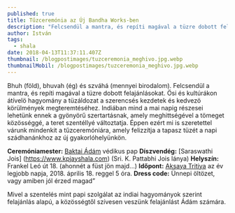 ```yaml
---
published: true
title: Tűzceremónia az Új Bandha Works-ben
description: "Felcsendül a mantra, és repíti magával a tüzre dobott felajánlásokat. "
author: István
tags:
  - shala
date: 2018-04-13T11:37:11.407Z
thumbnail: /blogpostimages/tuzceremonia_meghivo.jpg.webp
thumbnailMobil: /blogpostimages/tuzceremonia_meghivo.jpg.webp
---
```

Bhuh (föld), bhuvah (ég) és szváhá (mennyei birodalom). Felcsendül a mantra, és repíti magával a tüzre dobott felajánlásokat. Ösi és kultúrákon átívelö hagyomány a tüzáldozat a szerencsés kezdetek és kedvezö körülmények megteremtéséhez. Indiában mind a mai napig részesei lehetünk ennek a gyönyörű szertartásnak, amely meghittségével a tömeget közösséggé, a teret szentéllyé változtatja. Éppen ezért mi is szeretettel várunk mindenkit a tűzceremóniára, amely  felizzítja a tapasz tüzét a napi szádhanánkhoz az új gyakorlóhelyünkön.

**Ceremóniamester:** [Baktai Ádám](https://bhaktikutir.hu/baktai-adam-a-bhaktikutir-papaja) védikus pap
**Díszvendég:** [Saraswathi Jois] (https://www.kpjayshala.com) (Sri. K. Pattabhi Jois lánya)
**Helyszín:** Frankel Leó út 18. (ahonnét a füst jön majd…)
**Időpont:** [Aksaya Tritiya](https://en.wikipedia.org/wiki/Akshaya_Tritiya) az év legjobb napja, 2018. április 18. reggel 5 óra.
**Dress code:** Ünnepi öltözet, vagy amiben jól érzed magad”

Mivel a szentelés mint papi szolgálat az indiai hagyományok szerint felajánlás alapú, a közösségtől szívesen veszünk felajánlást Ádám számára.
